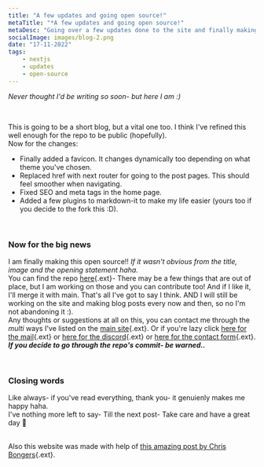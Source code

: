```yaml
---
title: "A few updates and going open source!"
metaTitle: "*A few updates and going open source!"
metaDesc: "Going over a few updates done to the site and finally making this open source!"
socialImage: images/blog-2.png
date: "17-11-2022"
tags:
    - nextjs
    - updates
    - open-source
---
```


_Never thought I'd be writing so soon- but here I am :)_

&nbsp;

This is going to be a short blog, but a vital one too. I think I've refined this well enough for the repo to be public (hopefully). \
Now for the changes:

-   Finally added a favicon. It changes dynamically too depending on what theme you've chosen.
-   Replaced href with next router for going to the post pages. This should feel smoother when navigating.
-   Fixed SEO and meta tags in the home page.
-   Added a few plugins to markdown-it to make my life easier (yours too if you decide to the fork this :D).

&nbsp;

### Now for the big news

I am finally making this open source!! _If it wasn't obvious from the title, image and the opening statement haha._ \
You can find the repo [here](https://github.com/zoclhas/blog){.ext}- There may be a few things that are out of place, but I am working on those and you can contribute too! And if I like it, I'll merge it with main. That's all I've got to say I think. AND I will still be working on the site and making blog posts every now and then, so no I'm not abandoning it :). \
Any thoughts or suggestions at all on this, you can contact me through the _multi_ ways I've listed on the [main site](https://zochy.xyz){.ext}. Or if you're lazy click [here for the mail](mailto:hi@zoclhas.com){.ext} or [here for the discord](https://discord.com/users/301347642682900481){.ext} or [here for the contact form](https://www.zoclhas.com/#contact){.ext}. \
**_If you decide to go through the repo's commit- be warned.._**

&nbsp;

### Closing words

Like always- if you've read everything, thank you- it genuienly makes me happy haha. \
I've nothing more left to say- Till the next post- Take care and have a great day 💜 \
&nbsp;

Also this website was made with help of [this amazing post by Chris Bongers](https://blog.openreplay.com/creating-a-markdown-blog-powered-by-next-js-in-under-an-hour){.ext}.
